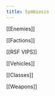 ```yaml
---
title: Symbiosis
---
```

[[Enemies]]

[[Factions]] 

[[RSF VIPS]] 

[[Vehicles]] 

[[Classes]] 

[[Weapons]]
